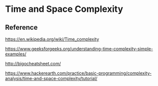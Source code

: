 # Time and Space Complexity

## Reference
https://en.wikipedia.org/wiki/Time_complexity

https://www.geeksforgeeks.org/understanding-time-complexity-simple-examples/

http://bigocheatsheet.com/

https://www.hackerearth.com/practice/basic-programming/complexity-analysis/time-and-space-complexity/tutorial/
